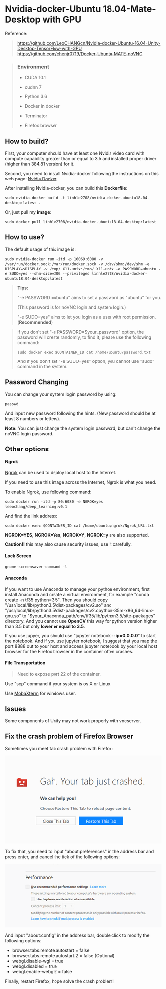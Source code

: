 # Nvidia-docker-Ubuntu 18.04-Mate-Desktop with GPU
Reference:
> https://github.com/LeoCHANGcn/Nvidia-docker-Ubuntu-16.04-Unity-Desktop-TensorFlow-with-GPU
> https://github.com/chenjr0719/Docker-Ubuntu-MATE-noVNC

> ### Environment
>
> - CUDA 10.1
> - cudnn 7
>
>
> - Python 3.6
> - Docker in docker
> - Terminator
> - Firefox browser



## How to build?

First, your computer should have at least one Nvidia video card with compute capability greater than or equal to 3.5 and installed proper driver (higher than 384.81 version) for it. 

Second, you need to install Nvidia-docker following the instructions on this web page: [Nvidia Docker](https://github.com/nvidia/nvidia-docker/wiki/Installation-(version-2.0))

After installing Nvidia-docker, you can build this **Dockerfile**:

```
sudo nvidia-docker build -t linhle2708/nvidia-docker-ubuntu18.04-desktop:latest .
```

Or, just pull my **image**:

```
sudo docker pull linhle2708/nvidia-docker-ubuntu18.04-desktop:latest
```

## How to use?

The default usage of this image is:

```
sudo nvidia-docker run -itd -p 16069:6080 -v /var/run/docker.sock:/var/run/docker.sock -v /dev/shm:/dev/shm -e DISPLAY=$DISPLAY -v /tmp/.X11-unix:/tmp/.X11-unix -e PASSWORD=ubuntu -e SUDO=yes --shm-size=20G --privileged linhle2708/nvidia-docker-ubuntu18.04-desktop:latest
```

> **Tips:**
>
> "-e PASSWORD =ubuntu"  aims to set a password as "ubuntu" for you.
>
> (This password is for noVNC login and system login.)
>
> "-e SUDO=yes" aims to let you login as a user with root permission. (**Recommended**)

> If you don't set "-e PASSWORD=$your_password" option,  the password will create randomly, to find it, please use the following command:
>
> ```shell
> sudo docker exec $CONTAINER_ID cat /home/ubuntu/password.txt
> ```
>
> And if you don't set "-e SUDO=yes" option, you cannot use "sudo" command in the system.


## Password Changing

You can change your system login password by using:

```shell
passwd
```

And input new password following the hints. (New password should be at least 8 numbers or letters).

**Note:** You can just change the system login password, but can't change the noVNC login password.

## Other options

#### Ngrok

[Ngrok](https://ngrok.com/) can be used to deploy local host to the Internet.

If you need to use this image across the Internet, Ngrok is what you need.

To enable Ngrok, use following command:

```
sudo docker run -itd -p 80:6080 -e NGROK=yes leeochang/deep_learning:v0.1
```

And find the link address:

```
sudo docker exec $CONTAINER_ID cat /home/ubuntu/ngrok/Ngrok_URL.txt
```

**NGROK=YES**, **NGROK=Yes**, **NGROK=Y**, **NGROK=y** are also supported.

 **Caution!!** this may also cause security issues, use it carefully.

#### Lock Screen

```shell
gnome‐screensaver‐command ‐l
```



#### Anaconda

If you want to use Anaconda to manage your python environment, first install Anaconda and create a virtual environment, for example "conda create -n tf35 python=3.5". Then you should copy "/usr/local/lib/python3.5/dist-packages/cv2.so" and "/usr/local/lib/python3.5/dist-packages/cv2.cpython-35m-x86_64-linux-gnu.so" to "$your_Anaconda_path/env/tf35/lib/python3.5/site-packages" directory. And you cannot use **OpenCV** this way for python version higher than 3.5 but only **lower or equal to 3.5**.

If you use jupyer, you should use "jupyter notebook **--ip=0.0.0.0**" to start the notebook. And if you use jupyter notebook, I suggest that you map the port 8888 out to your host and access jupyter notebook by your local host browser for the Firefox browser in the container often crashes.

#### File Transportation

> Need to expose port 22 of the container.

Use "scp" command if your system is os X or Linux.

Use [MobaXterm](https://mobaxterm.mobatek.net/) for windows user.


## Issues

Some components of Unity may not work properly with vncserver.

## Fix the crash problem of Firefox Browser

Sometimes you meet tab crash problem with Firefox:

![](pic/6.png)

To fix that, you need to input "about:preferences" in the address bar and press enter, and cancel the tick of the following options:

![](pic/7.png)

And input "about:config" in the address bar, double click to modify the following options:

- browser.tabs.remote.autostart = false
- browser.tabs.remote.autostart.2 = false (Optional)
- webgl.disable-wgl = true
- webgl.disabled = true
- webgl.enable-webgl2 = false

Finally, restart Firefox, hope solve the crash problem!

